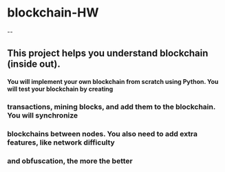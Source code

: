 # blockchain-HW
--
## This project helps you understand blockchain (inside out). 
#### You will implement your own blockchain from scratch using Python. You will test your blockchain by creating
### transactions, mining blocks, and add them to the blockchain. You will synchronize
### blockchains between nodes. You also need to add extra features, like network difficulty
### and obfuscation, the more the better
